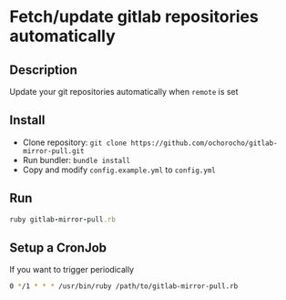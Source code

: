 Fetch/update gitlab repositories automatically
==============================================

Description
-----------

Update your git repositories automatically when `remote` is set

Install
-------

- Clone repository: `git clone https://github.com/ochorocho/gitlab-mirror-pull.git`
- Run bundler: `bundle install`
- Copy and modify `config.example.yml` to `config.yml`

Run
---

```ruby
ruby gitlab-mirror-pull.rb
```

Setup a CronJob
---------------

If you want to trigger periodically 

```bash
0 */1 * * *	/usr/bin/ruby /path/to/gitlab-mirror-pull.rb
```